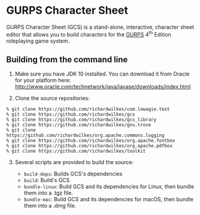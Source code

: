 # GURPS Character Sheet

GURPS Character Sheet (GCS) is a stand-alone, interactive, character sheet editor that allows you to build characters for the [GURPS](http://www.sjgames.com/gurps) 4<sup>th</sup> Edition roleplaying game system.

## Building from the command line

1. Make sure you have JDK 10 installed. You can download it from Oracle for your platform here: http://www.oracle.com/technetwork/java/javase/downloads/index.html

2. Clone the source repositories:

  ```
  % git clone https://github.com/richardwilkes/com.lowagie.text
  % git clone https://github.com/richardwilkes/gcs
  % git clone https://github.com/richardwilkes/gcs_library
  % git clone https://github.com/richardwilkes/gnu.trove
  % git clone https://github.com/richardwilkes/org.apache.commons.logging
  % git clone https://github.com/richardwilkes/org.apache.fontbox
  % git clone https://github.com/richardwilkes/org.apache.pdfbox
  % git clone https://github.com/richardwilkes/toolkit
  ```

3. Several scripts are provided to build the source:

   - `build-deps`: Builds GCS's dependencies
   - `build`: Build's GCS
   - `bundle-linux`: Build GCS and its dependencies for Linux, then bundle them into a .tgz file.
   - `bundle-mac`: Build GCS and its dependencies for macOS, then bundle them into a .dmg file.
